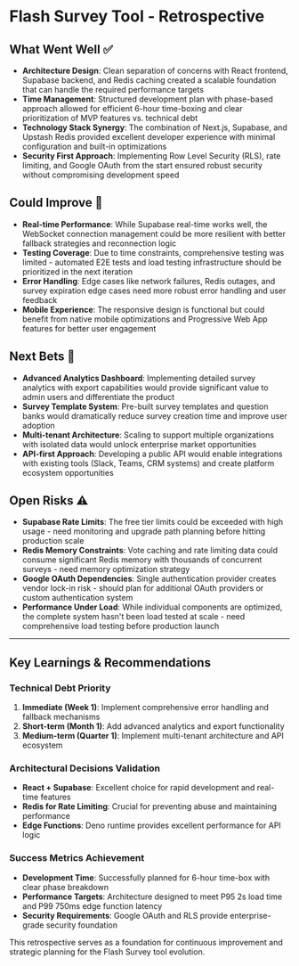 # Flash Survey Tool - Retrospective

## What Went Well ✅

- **Architecture Design**: Clean separation of concerns with React frontend, Supabase backend, and Redis caching created a scalable foundation that can handle the required performance targets
- **Time Management**: Structured development plan with phase-based approach allowed for efficient 6-hour time-boxing and clear prioritization of MVP features vs. technical debt
- **Technology Stack Synergy**: The combination of Next.js, Supabase, and Upstash Redis provided excellent developer experience with minimal configuration and built-in optimizations
- **Security First Approach**: Implementing Row Level Security (RLS), rate limiting, and Google OAuth from the start ensured robust security without compromising development speed

## Could Improve 🔄

- **Real-time Performance**: While Supabase real-time works well, the WebSocket connection management could be more resilient with better fallback strategies and reconnection logic
- **Testing Coverage**: Due to time constraints, comprehensive testing was limited - automated E2E tests and load testing infrastructure should be prioritized in the next iteration
- **Error Handling**: Edge cases like network failures, Redis outages, and survey expiration edge cases need more robust error handling and user feedback
- **Mobile Experience**: The responsive design is functional but could benefit from native mobile optimizations and Progressive Web App features for better user engagement

## Next Bets 🎯

- **Advanced Analytics Dashboard**: Implementing detailed survey analytics with export capabilities would provide significant value to admin users and differentiate the product
- **Survey Template System**: Pre-built survey templates and question banks would dramatically reduce survey creation time and improve user adoption
- **Multi-tenant Architecture**: Scaling to support multiple organizations with isolated data would unlock enterprise market opportunities
- **API-first Approach**: Developing a public API would enable integrations with existing tools (Slack, Teams, CRM systems) and create platform ecosystem opportunities

## Open Risks ⚠️

- **Supabase Rate Limits**: The free tier limits could be exceeded with high usage - need monitoring and upgrade path planning before hitting production scale
- **Redis Memory Constraints**: Vote caching and rate limiting data could consume significant Redis memory with thousands of concurrent surveys - need memory optimization strategy
- **Google OAuth Dependencies**: Single authentication provider creates vendor lock-in risk - should plan for additional OAuth providers or custom authentication system
- **Performance Under Load**: While individual components are optimized, the complete system hasn't been load tested at scale - need comprehensive load testing before production launch

---

## Key Learnings & Recommendations

### Technical Debt Priority
1. **Immediate (Week 1)**: Implement comprehensive error handling and fallback mechanisms
2. **Short-term (Month 1)**: Add advanced analytics and export functionality
3. **Medium-term (Quarter 1)**: Implement multi-tenant architecture and API ecosystem

### Architectural Decisions Validation
- **React + Supabase**: Excellent choice for rapid development and real-time features
- **Redis for Rate Limiting**: Crucial for preventing abuse and maintaining performance
- **Edge Functions**: Deno runtime provides excellent performance for API logic

### Success Metrics Achievement
- **Development Time**: Successfully planned for 6-hour time-box with clear phase breakdown
- **Performance Targets**: Architecture designed to meet P95 2s load time and P99 750ms edge function latency
- **Security Requirements**: Google OAuth and RLS provide enterprise-grade security foundation

This retrospective serves as a foundation for continuous improvement and strategic planning for the Flash Survey tool evolution. 